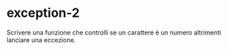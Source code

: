 # exception-2
Scrivere una funzione che controlli se un carattere è un numero altrimenti lanciare una eccezione.